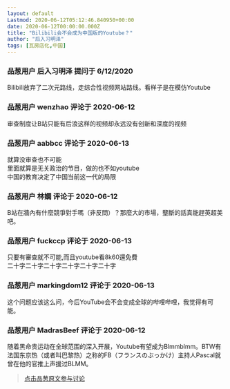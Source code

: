 ```yaml
---
layout: default
Lastmod: 2020-06-12T05:12:46.840950+00:00
date: 2020-06-12T00:00:00.000Z
title: "Bilibili会不会成为中国版的Youtube？"
author: "后入习明泽"
tags: [瓦房店化,中国]
---
```



### 品葱用户 **后入习明泽** 提问于 6/12/2020
    
Bilibili放弃了二次元路线，走综合性视频网站路线。看样子是在模仿Youtube
    
                

### 品葱用户 **wenzhao** 评论于 2020-06-12
        
审查制度让B站只能有后浪这样的视频却永远没有创新和深度的视频
        
                

### 品葱用户 **aabbcc** 评论于 2020-06-13
        
就算没审查也不可能  
里面就算是无关政治的节目，做的也不如youtube  
中国的教育决定了中国当前这一代的局限
        
                

### 品葱用户 **林嫻** 评论于 2020-06-12
        
B站在牆內有什麼競爭對手嗎（非反問）？那麼大的市場，壟斷的話真能趕英超美吧。
        
                

### 品葱用户 **fuckccp** 评论于 2020-06-13
        
只要有審查就不可能,而且youtube看8k60還免費  
二十字二十字二十字二十字二十字二十字
        
                

### 品葱用户 **markingdom12** 评论于 2020-06-13
        
这个问题应该这么问，今后YouTube会不会变成全球的哔哩哔哩，我觉得有可能。
        
                

### 品葱用户 **MadrasBeef** 评论于 2020-06-12
        
随着黑命贵运动在全球范围的深入开展，Youtube有望成为Blmmblmm。BTW有法国东京热（或者叫巴黎热）之称的FB（フランスのぶっかけ）主持人Pascal就曾在他的官推上声援过BLMM。
        
                





> [点击品葱原文参与讨论](https://pincong.rocks/question/27163)

